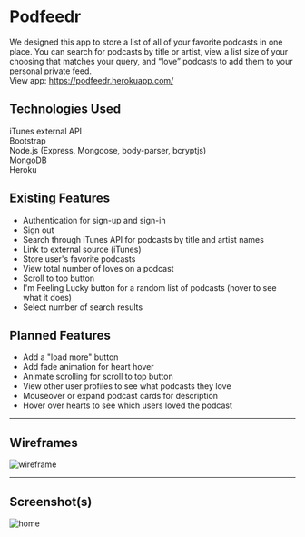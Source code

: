 # Podfeedr
We designed this app to store a list of all of your favorite podcasts in one place. You can search for podcasts by title or artist, view a list size of your choosing that matches your query, and “love” podcasts to add them to your personal private feed.  
View app: https://podfeedr.herokuapp.com/

## Technologies Used
iTunes external API  
Bootstrap  
Node.js (Express, Mongoose, body-parser, bcryptjs)  
MongoDB  
Heroku

## Existing Features
- Authentication for sign-up and sign-in  
- Sign out  
- Search through iTunes API for podcasts by title and artist names
- Link to external source (iTunes)
- Store user's favorite podcasts
- View total number of loves on a podcast
- Scroll to top button
- I'm Feeling Lucky button for a random list of podcasts (hover to see what it does)
- Select number of search results


## Planned Features
- Add a "load more" button
- Add fade animation for heart hover
- Animate scrolling for scroll to top button
- View other user profiles to see what podcasts they love
- Mouseover or expand podcast cards for description
- Hover over hearts to see which users loved the podcast

---

## Wireframes
![wireframe](https://i.imgur.com/OlfNDIu.png)

---

## Screenshot(s)
![home](https://i.imgur.com/L8axgZo.png)


